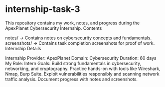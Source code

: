 # internship-task-3
This repository contains my work, notes, and progress during the ApexPlanet Cybersecurity Internship. Contents

notes/ → Contains notes on cybersecurity concepts and fundamentals.
screenshots/ → Contains task completion screenshots for proof of work.
Internship Details

Internship Provider: ApexPlanet
Domain: Cybersecurity
Duration: 60 days
My Role: Intern
Goals:
Build strong fundamentals in cybersecurity, networking, and cryptography.
Practice hands-on with tools like Wireshark, Nmap, Burp Suite.
Exploit vulnerabilities responsibly and scanning network traffic analysis.
Document progress with notes and screenshots.
